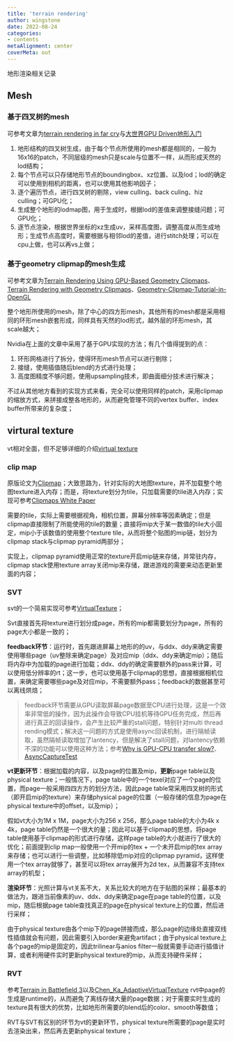 ```yaml
---
title: 'terrain rendering'
author: wingstone
date: 2022-08-24
categories:
- contents
metaAlignment: center
coverMeta: out
---
```


地形渲染相关记录

<!--more-->

## Mesh

### 基于四叉树的mesh

可参考文章为[terrain rendering in far cry](https://www.gdcvault.com/play/1025480/Terrain-Rendering-in-Far-Cry)与[大世界GPU Driven地形入门](https://zhuanlan.zhihu.com/p/388844386)

1. 地形结构的四叉树生成，由于每个节点所使用的mesh都是相同的，一般为16x16的patch，不同层级的mesh只是scale与位置不一样，从而形成天然的lod结构；
2. 每个节点可以只存储地形节点的boundingbox、xz位置、以及lod；lod的确定可以使用到相机的距离，也可以使用其他影响因子；
3. 逐个遍历节点，进行四叉树的剔除，view culling、back culing、hiz culling；可GPU化；
4. 生成整个地形的lodmap图，用于生成时，根据lod的差值来调整接缝问题；可GPU化；
5. 逐节点渲染，根据世界坐标的xz生成uv，采样高度图，调整高度从而生成地形；生成节点高度时，需要根据与相邻lod的差值，进行stitch处理；可以在cpu上做，也可以再vs上做；

### 基于geometry clipmap的mesh生成

可参考文章为[Terrain Rendering Using GPU-Based Geometry Clipmaps](https://developer.nvidia.com/gpugems/gpugems2/part-i-geometric-complexity/chapter-2-terrain-rendering-using-gpu-based-geometry)、[Terrain Rendering with Geometry Clipmaps](https://arm-software.github.io/opengl-es-sdk-for-android/terrain.html)、[Geometry-Clipmap-Tutorial-in-OpenGL](https://github.com/sp4cerat/Geometry-Clipmap-Tutorial-in-OpenGL)

整个地形所使用的mesh，除了中心的四方形mesh，其他所有的mesh都是采用相同的环形mesh嵌套形成，同样具有天然的lod形式，越外层的环形mesh，其scale越大；

Nvidia在上面的文章中采用了基于GPU实现的方法；有几个值得提到的点：

1. 环形网格进行了拆分，使得环形mesh节点可以进行剔除；
2. 接缝，使用插值随后blend的方式进行处理；
3. 高度图精度不够问题，使用upsampling技术，即曲面细分技术进行解决；

不过从其他地方看到的实现方式来看，完全可以使用同样的patch，采用clipmap的缩放方式，来拼接成整各地形的，从而避免管理不同的vertex buffer、index buffer所带来的复杂度；

## virtural texture

vt相对全面，但不足够详细的介绍[virtual texture](https://zhuanlan.zhihu.com/p/138484024)

### clip map

原版论文为[Clipmap](https://notkyon.moe/vt/Clipmap.pdf)；大致思路为，针对实际的大地图texture，并不加载整个地图texture进入内存；而是，将texture划分为tile，只加载需要的tile进入内存；实现可参考[Clipmaps White Paper](https://developer.download.nvidia.com/SDK/10/direct3d/Source/Clipmaps/doc/Clipmaps.pdf)

需要的tile，实际上需要根据视角，相机位置，屏幕分辨率等因素确定；但是clipmap直接限制了所能使用的tile的数量；直接将mip大于某一数值的tile大小固定，mip小于该数值的使用整个texture tile，从而将整个贴图的mip链，划分为clipmap stack与clipmap pyramid两部分；

实现上，clipmap pyramid使用正常的texture开启mip链来存储，并常驻内存，clipmap stack使用texture array关闭mip来存储，跟进游戏的需要来动态更新里面的内容；

### SVT

svt的一个简易实现可参考[VirtualTexture](https://github.com/jintiao/VirtualTexture)；

Svt直接首先将texture进行划分成page，所有的mip都需要划分为page，所有的page大小都是一致的；

**feedback环节**：运行时，首先跟进屏幕上地形的的uv，与ddx、ddy来确定需要使用哪些page（uv整除来确定page）及对应mip（ddx、ddy来确定mip）；随后将内存中为加载的page进行加载；ddx、ddy的确定需要额外的pass来计算，可以使用低分辨率的rt；这一步，也可以使用基于clipmap的思想，直接根据相机位置，来确定需要哪些page及对应mip，不需要额外pass；feedback的数据甚至可以离线烘焙；

> feedback环节需要从GPU读取屏幕page数据至CPU进行处理，这是一个效率非常低的操作，因为此操作会导致CPU挂机等待GPU任务完成，然后再进行真正的回读操作，会产生比较严重的stall问题，特别针对multi thread rending模式；解决这一问题的方式是使用async回读机制，进行隔帧读取，虽然隔帧读取增加了lantency，但是解决了stall问题，对lantency依赖不深的功能可以使用这种方法；参考[Why is GPU-CPU transfer slow?](https://community.khronos.org/t/why-is-gpu-cpu-transfer-slow/58708)、[AsyncCaptureTest](https://github.com/keijiro/AsyncCaptureTest)

**vt更新环节**：根据加载的内容，以及page的位置及mip，**更新**page table以及physical texture；一般情况下，page table中的一个texel对应了一个page的位置，而page一般采用四四方方的划分方法，因此page table常采用四叉树的形式（即开启mip的texture）来存储physical page的位置（一般存储的信息为page在physical texture中的offset，以及mip）；

假如vt大小为1M x 1M，page大小为256 x 256，那么page table的大小为4k x 4k，page table仍然是一个很大的量；因此可以基于clipmap的思想，将page table使用基于clipmap的形式进行存储，这样page table的大小就进行了很大的优化；前面提到clip map一般使用一个开mip的tex + 一个未开启mip的tex array来存储；也可以进行一些调整，比如移除低mip对应的clipmap pyramid，这样使用一个tex array就够了，甚至可以将tex array展开为2d tex，从而兼容不支持tex array的机型；

**渲染环节**：光照计算与vt关系不大，关系比较大的地方在于贴图的采样；最基本的做法为，跟进当前像素的uv、ddx、ddy来确定page在page table的位置，以及mip，随后根据page table查找真正的page在physical texture上的位置，然后进行采样；

由于physical texture由各个mip下的page拼接而成，那么page的边缘处直接双线性插值就会有问题，因此需要引入border来避免artifact；由于physical texture上各个page的mip是固定的，因此trilinear与anios filter一般就需要手动进行插值计算，或者利用硬件实时更新physical texture的mip，从而支持硬件采样；

### RVT

参考[Terrain in Battlefield 3](https://media.contentapi.ea.com/content/dam/eacom/frostbite/files/gdc12-terrain-in-battlefield3.pdf)以及[Chen_Ka_AdaptiveVirtualTexture](https://ubm-twvideo01.s3.amazonaws.com/o1/vault/gdc2015/presentations/Chen_Ka_AdaptiveVirtualTexture.pdf)
rvt中page的生成是runtime的，从而避免了离线存储大量的page数据；对于需要实时生成的texture具有很大的优势，比如地形所需要的blend后的color、smooth等数值；

RVT与SVT有区别的环节为vt的更新环节，physical texture所需要的page是实时去渲染出来，然后再去更新physical texture；